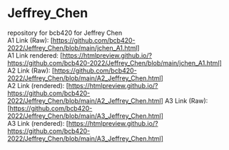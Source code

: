 # Jeffrey_Chen
repository for bcb420 for Jeffrey Chen  
A1 Link (Raw): [https://github.com/bcb420-2022/Jeffrey_Chen/blob/main/jchen_A1.html]  
A1 Link rendered: [https://htmlpreview.github.io/?https://github.com/bcb420-2022/Jeffrey_Chen/blob/main/jchen_A1.html]   
A2 Link (Raw): [https://github.com/bcb420-2022/Jeffrey_Chen/blob/main/A2_Jeffrey_Chen.html]  
A2 Link (rendered): [https://htmlpreview.github.io/?https://github.com/bcb420-2022/Jeffrey_Chen/blob/main/A2_Jeffrey_Chen.html]
A3 Link (Raw): [https://github.com/bcb420-2022/Jeffrey_Chen/blob/main/A3_Jeffrey_Chen.html]    
A3 Link (rendered): [https://htmlpreview.github.io/?https://github.com/bcb420-2022/Jeffrey_Chen/blob/main/A3_Jeffrey_Chen.html]
